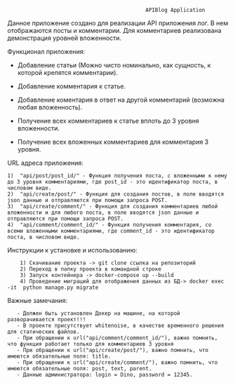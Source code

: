                                                 APIBlog Application

Данное приложение создано для реализации API приложения лог. В нем отображаются посты и комментарии. Для комментариев реализована демонстрация уровней вложенности.


Функционал приложения:

- Добавление статьи (Можно чисто номинально, как сущность, к которой крепятся комментарии). 

- Добавление комментария к статье. 

- Добавление коментария в ответ на другой комментарий (возможна любая вложенность). 

- Получение всех комментариев к статье вплоть до 3 уровня вложенности. 

- Получение всех вложенных комментариев для комментария 3 уровня. 
        
        
 URL адреса приложения:
 
    1)  "api/post/post_id/" - Функция получения поста, с вложенными к нему до 3 уровня комментариями, где post_id - это идентификатор поста, в числовом виде.
    2)  "api/create/post/" - Функция для создания постов, в поле вводятся json данные и отправляются при помощи запроса POST.
    3)  "api/create/comment/" - Функция для создания комментариев любой вложенности и для любого поста, в поле вводятся json данные и отправляются при помощи запроса POST.
    4)  "api/comment/comment_id/" - Функция получения комментария, со всеми вложенными комментариями, где comment_id - это идентификатор поста, в числовом виде.


Инструкции к установке и использованию:

        1) Скачивание проекта -> git clone ссылка на репозиторий
        2) Переход в папку проекта в командной строке
        3) Запуск контейнера -> docker-compose up --build
        4) Проведение миграций для отображения данных из БД-> docker exec -it  python manage.py migrate

 
 Важные замечания:
        
       - Должен быть установлен Докер на машине, на которой разворачивается проект!!!
       - В проекте присутствует whitenoise, в качестве временного решения для статических файлов.
       - При обращении к url("api/comment/comment_id/"), важно помнить, что функция работает только для комментариев 3 уровня
       - При обращении к url("api/create/post/"), важно помнить, что имеются обязательные поля: title.
       - При обращении к url("api/create/comment/"), важно помнить, что имеются обязательные поля: post, text, parent.
       - Данные администратора: login = Dino, password = 12345.
